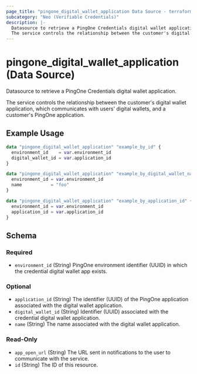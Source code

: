 ```yaml
---
page_title: "pingone_digital_wallet_application Data Source - terraform-provider-pingone"
subcategory: "Neo (Verifiable Credentials)"
description: |-
  Datasource to retrieve a PingOne Credentials digital wallet application.
  The service controls the relationship between the customer's digital wallet application, which communicates with users' digital wallets, and a customer's PingOne application.
---
```


# pingone_digital_wallet_application (Data Source)

Datasource to retrieve a PingOne Credentials digital wallet application.

The service controls the relationship between the customer's digital wallet application, which communicates with users' digital wallets, and a customer's PingOne application.

## Example Usage

```terraform
data "pingone_digital_wallet_application" "example_by_id" {
  environment_id    = var.environment_id
  digital_wallet_id = var.application_id
}

data "pingone_digital_wallet_application" "example_by_digital_wallet_name" {
  environment_id = var.environment_id
  name           = "foo"
}

data "pingone_digital_wallet_application" "example_by_application_id" {
  environment_id = var.environment_id
  application_id = var.application_id
}
```

<!-- schema generated by tfplugindocs -->
## Schema

### Required

- `environment_id` (String) PingOne environment identifier (UUID) in which the credential digital wallet app exists.

### Optional

- `application_id` (String) The identifier (UUID) of the PingOne application associated with the digital wallet application.
- `digital_wallet_id` (String) Identifier (UUID) associated with the credential digital wallet application.
- `name` (String) The name associated with the digital wallet application.

### Read-Only

- `app_open_url` (String) The URL sent in notifications to the user to communicate with the service.
- `id` (String) The ID of this resource.
